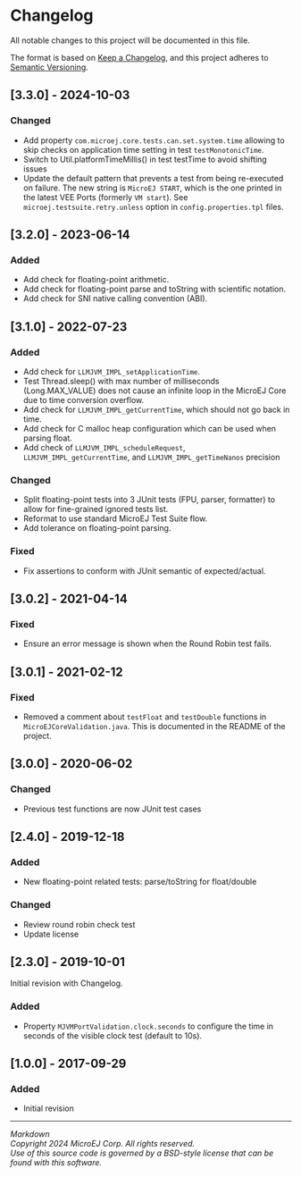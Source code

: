 # Changelog

All notable changes to this project will be documented in this file.

The format is based on [Keep a Changelog](https://keepachangelog.com/en/1.0.0/),
and this project adheres to [Semantic Versioning](https://semver.org/spec/v2.0.0.html).

## [3.3.0] - 2024-10-03

### Changed

- Add property ``com.microej.core.tests.can.set.system.time`` allowing to skip checks on application time setting in test ``testMonotonicTime``.
- Switch to Util.platformTimeMillis() in test testTime to avoid shifting issues
- Update the default pattern that prevents a test from being re-executed on failure.
  The new string is ``MicroEJ START``, which is the one printed in the latest VEE Ports (formerly ``VM start``).
  See ``microej.testsuite.retry.unless`` option in ``config.properties.tpl`` files.

## [3.2.0] - 2023-06-14

### Added

- Add check for floating-point arithmetic.
- Add check for floating-point parse and toString with scientific notation.
- Add check for SNI native calling convention (ABI).

## [3.1.0] - 2022-07-23

### Added

- Add check for ``LLMJVM_IMPL_setApplicationTime``.
- Test Thread.sleep() with max number of milliseconds (Long.MAX_VALUE) does not cause an infinite loop in the MicroEJ Core due to time conversion overflow.
- Add check for ``LLMJVM_IMPL_getCurrentTime``, which should not go back in time.
- Add check for C malloc heap configuration which can be used when parsing float.
- Add check of ``LLMJVM_IMPL_scheduleRequest``, ``LLMJVM_IMPL_getCurrentTime``, and ``LLMJVM_IMPL_getTimeNanos`` precision

### Changed

- Split floating-point tests into 3 JUnit tests (FPU, parser, formatter)
  to allow for fine-grained ignored tests list.
- Reformat to use standard MicroEJ Test Suite flow.
- Add tolerance on floating-point parsing.

### Fixed

- Fix assertions to conform with JUnit semantic of expected/actual.

## [3.0.2] - 2021-04-14

### Fixed

- Ensure an error message is shown when the Round Robin test fails.

## [3.0.1] - 2021-02-12

### Fixed

- Removed a comment about ``testFloat`` and ``testDouble`` functions
  in ``MicroEJCoreValidation.java``.  This is documented in the README
  of the project.

## [3.0.0] - 2020-06-02

### Changed

-  Previous test functions are now JUnit test cases

## [2.4.0] - 2019-12-18

### Added

-  New floating-point related tests: parse/toString for float/double

### Changed

-  Review round robin check test
-  Update license

## [2.3.0] - 2019-10-01

Initial revision with Changelog.

### Added

-  Property ``MJVMPortValidation.clock.seconds`` to configure the time
   in seconds of the visible clock test (default to 10s).

## [1.0.0] - 2017-09-29

### Added

- Initial revision

---
_Markdown_  
_Copyright 2024 MicroEJ Corp. All rights reserved._  
_Use of this source code is governed by a BSD-style license that can be found with this software._  
